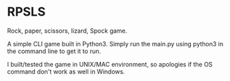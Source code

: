 # RPSLS
Rock, paper, scissors, lizard, Spock game.

A simple CLI game built in Python3. Simply run the main.py using python3 in the command line to get it to run. 

I built/tested the game in UNIX/MAC environment, so apologies if the OS command don't work as well in Windows.




